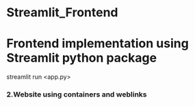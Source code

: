 # Streamlit_Frontend

# Frontend implementation using Streamlit python package

streamlit run <app.py>

### 2.Website using containers and weblinks
